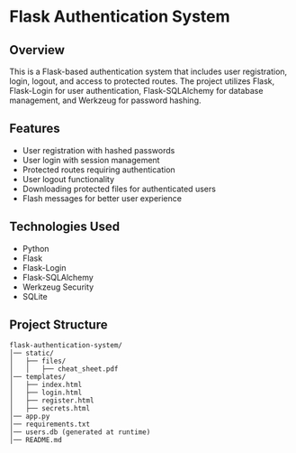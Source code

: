 # Flask Authentication System

## Overview
This is a Flask-based authentication system that includes user registration, login, logout, and access to protected routes. The project utilizes Flask, Flask-Login for user authentication, Flask-SQLAlchemy for database management, and Werkzeug for password hashing.

## Features
- User registration with hashed passwords  
- User login with session management  
- Protected routes requiring authentication  
- User logout functionality  
- Downloading protected files for authenticated users  
- Flash messages for better user experience  

## Technologies Used
- Python  
- Flask  
- Flask-Login  
- Flask-SQLAlchemy  
- Werkzeug Security  
- SQLite  

## Project Structure
```
flask-authentication-system/
│── static/
│   ├── files/
│   │   ├── cheat_sheet.pdf
│── templates/
│   ├── index.html
│   ├── login.html
│   ├── register.html
│   ├── secrets.html
│── app.py
│── requirements.txt
│── users.db (generated at runtime)
│── README.md
```

